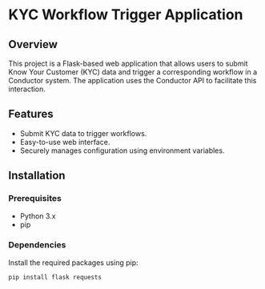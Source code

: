 # KYC Workflow Trigger Application

## Overview
This project is a Flask-based web application that allows users to submit Know Your Customer (KYC) data and trigger a corresponding workflow in a Conductor system. The application uses the Conductor API to facilitate this interaction.

## Features
- Submit KYC data to trigger workflows.
- Easy-to-use web interface.
- Securely manages configuration using environment variables.

## Installation

### Prerequisites
- Python 3.x
- pip

### Dependencies
Install the required packages using pip:
```bash
pip install flask requests
